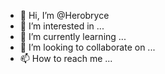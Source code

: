- 👋 Hi, I’m @Herobryce
- 👀 I’m interested in ...
- 🌱 I’m currently learning ...
- 💞️ I’m looking to collaborate on ...
- 📫 How to reach me ...

<!---
Herobryce/Herobryce is a ✨ special ✨ repository because its `README.md` (this file) appears on your GitHub profile.
You can click the Preview link to take a look at your changes.
--->
